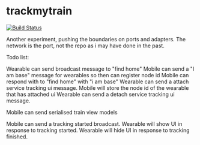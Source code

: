 # trackmytrain

[![Build Status](https://travis-ci.org/rossbeazley/trackmytrain.svg?branch=master)](https://travis-ci.org/rossbeazley/trackmytrain)


Another experiment, pushing the boundaries on ports and adapters. The network is the port, not the repo as i may have done in the past.




Todo list:

Wearable can send broadcast message to "find home"
Mobile can send a "I am base" message for wearables so then can register node id
Mobile can respond with to "find home" with "i am base"
Wearable can send a attach service tracking ui message.
Mobile will store the node id of the wearable that has attached ui
Wearable can send a detach service tracking ui message.

Mobile can send serialised train view models

Mobile can send a tracking started broadcast.
Wearable will show UI in response to tracking started.
Wearable will hide UI in response to tracking finished.

